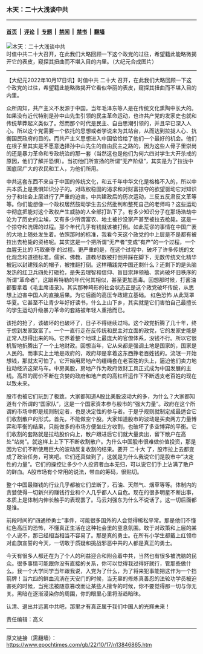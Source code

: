 ### 木天：二十大浅谈中共

---

#### [首页](../../../..?n13846865) &nbsp;|&nbsp; [评论](../../../../../epoch-comment?n13846865) &nbsp;|&nbsp; [专题](../../../../../epoch-special?n13846865) &nbsp;|&nbsp; [禁闻](../../../../../epoch-news?n13846865) &nbsp;|&nbsp; [禁书](../../../../../books?n13846865) &nbsp;|&nbsp; [翻墙](https://github.com/gfw-breaker/nogfw/blob/master/README.md?n13846865)


<div><img alt="木天：二十大浅谈中共" class="attachment-djy_600_400 size-djy_600_400 wp-post-image" src="https://i.epochtimes.com/assets/uploads/2021/07/id13059392-1508242242002320-600x400.jpeg"/>
<div class="caption">
 时值中共二十大召开，在此我们大略回顾一下这个政党的过往，希望籍此能略微揭开它的表皮，窥探其扭曲而不堪入目的内里。（大纪元合成图片）
</div></div><hr/><div class="post_content" id="artbody" itemprop="articleBody">
 <!-- article content begin -->
 <p>
  【大纪元2022年10月17日讯】时值中共
  <ok href="https://www.epochtimes.com/gb/tag/%E4%BA%8C%E5%8D%81%E5%A4%A7.html">
   二十大
  </ok>
  召开，在此我们大略回顾一下这个政党的过往，希望籍此能略微揭开它看似华丽的表皮，窥探其扭曲而不堪入目的内里。
 </p>
 <p>
  众所周知，共产主义不发源于中国。当年毛泽东等人是在传统文化熏陶中长大的。如果没有近代特别是孙中山先生引领的民主革命运动，也许共产党的发家史也就和传统草莽起义类似了。然而那个时代是民主、自由思潮引领的，并且早已深入人心。所以这个党需要一个依托的思想或者学说来为其站台，从而达到拉拢人心、抗衡国民政府的目的。而共产主义思想进入中国恰恰给了他们一个最好的机会。他们在根子里其实是不愿意选择孙中山先生的自由民主之路的，因为这些人骨子里崇尚的还是暴力革命和专政统治的那一套（当然这也是他们为何六四对学生大开杀戒的原因，他们了解并恐惧）。当初他们所宣扬的所谓“无产阶级”，其实是为了拉拢中国底层广大的农民和工人，为他们所用。
 </p>
 <p>
  中共这套东西不来自于中国的传统文化，和五千年中华文化是格格不入的，所以中共本质上是畏惧知识分子的。对政权稳固的渴求和对财富掠夺的欲望驱动它对知识分子和社会上层进行了严重的迫害。中共建政后的历次运动，三反五反肃反文革等等。你们能想像一个政权居然鼓动学生去公然批判和整死自己的老师吗？这些运动中彻底把能对这个政权产生威胁的人全部打趴下了。有多少知识分子在那场浩劫中沦为了历史的尘埃，又有多少所谓富农、地主被抄没家产甚至被拉去枪毙。这是一个掠夺和洗牌的过程。那个年代几乎有钱就该被打倒。如此荒谬的事情在中国广袤的大地上随处发生着。依照那时的标准，我看今天这个政党的中上层是不是都有被拉出去枪毙的资格呢。其实这是一个把所谓“无产者”变成“有产”的一个过程，一个血腥无比的
  <ok href="https://www.epochtimes.com/gb/tag/%E5%B7%A7%E5%8F%96%E8%B1%AA%E5%A4%BA.html">
   巧取豪夺
  </ok>
  的过程。更严重的是，在这个过程中，破坏了许多传统的文化观念和道德标准。儒家、佛教、道教尽数被打倒并踩在脚下，无数传统文化精华被冠以封建残余的帽子，被推翻打倒。这样糟践完中国还剩什么？还剩下的是头脑发热的红卫兵四处打砸抢，是失去理智和信仰、盲目崇拜领袖、崇尚破坏旧秩序的所谓“革命者”，这跟希特勒的年代何其相似，甚至更加恶毒。回想那时候，打酱油都要拿着《毛主席语录》。其实那种畸形的社会状态正是这个政党破坏传统，从思想上迫害中国人的直接后果。为它后面的高压专政建立基础。
  <ok href="https://www.epochtimes.com/gb/tag/%E7%BA%A2%E8%89%B2%E6%81%90%E6%80%96.html">
   红色恐怖
  </ok>
  从此笼罩华夏。它甚至不让青少年好好读书，什么上山下乡，其实就是它们害怕自己最擅长的学生运动升级暴力革命的套路被年轻人重拾而已。
 </p>
 <p>
  该抢的抢了，该破坏的也破坏了，日子不得继续过吗。这个政党折腾了几十年，终于想到发家致富了。一个一直行走在反传统和民主对立面的政党，它的发家史能是正常人想得出来的吗。它养着整个地球上最庞大的官僚体系，没钱不行。所以它很机智地折腾出了一个土地财政。回想当年，它从来都是强调土地是国家的，国家是人民的。而事实上土地是政府的，政府却是拿着这东西挣老百姓钱的。流氓一开始想钱，那就太可怕了。它开始用房地产的缰绳套在老百姓的头上，逼迫他们卖力地拉动经济这架马车。中房美股，房地产作为政府敛财工具正式成为中国发展的主线。高昂的房价不断在贪婪的政府和地产商的高杠杆运作下不断透支老百姓的现在以致未来。
 </p>
 <p>
  股市也被它们玩到了极致。大家都知道A股比美股波动大的多，为什么？大家都知道有个所谓的“国家队”，这是一个国家资本参与股市的“强大力量”。政府在这个所谓的市场中即是规则制定者，也是决定性的参与者。于是乎规则就制定成最适合它们收割散户的形式。首先，不能做空个股。大家知道股市的波动是买卖两方力量博弈和平衡的结果，只能做多的市场方便坐庄方收割，也破坏了多空博弈的平衡。它们收割的套路就是拉动股价向上，散户跟进后它们就大量卖出，留下散户在高处“站岗”。就这样上上下下不断收割散户。为什么中国股市很难做价值投资，那是因为它们不断使用巨大的波动反复收割的结果。要开
  <ok href="https://www.epochtimes.com/gb/tag/%E4%BA%8C%E5%8D%81%E5%A4%A7.html">
   二十大
  </ok>
  了，股市拉上去都变成了政治任务，可笑吧。它们还真做到了，这就是为什么我说它们是股市中“决定性的力量”。它们的操控让多少个人投资者血本无归，可以说它们手上沾满了散户的鲜血。A股市场有个常用的说法，带血的筹码，很贴切。
 </p>
 <p>
  整个中国最赚钱的行业几乎都被它们垄断了，石油、天然气、烟草等等。体制内的贪婪使得一切新兴的赚钱行业和个人几乎都人人自危。现在的很多明星不断出事，本质上是体制内伸长触手的表现罢了。马云刘强东为什么不说话了。这一切后面都是谁。
 </p>
 <p>
  前段时间的“四通桥勇士”事件，可能很多国外的人会觉得稀松平常。那是他们不懂红色高压的恐怖，不懂真正生活在这种社会里的窒息氛围。敢于对政策和上层的某个人说不，那已经相当相当不容易了。那是真的勇士。在所有小学生都戴上红领巾对血旗宣誓的今天，一切敢于质疑和挑战邪恶中共的人都是真正的勇士。
 </p>
 <p>
  今天有很多人都还在为了个人的利益迎合和附会着中共，当然也有很多被洗脑的民众。很多事情可能跟你没有直接的关系，你可以觉得我过得好就行，管那些做什么。我一个大学同学当年跟我说，入党为了什么，为了将来犯事能把这作为一个挡箭牌！当六四的鲜血流淌在天安门的时候，当无辜的修炼真善忍的法轮功学员被迫害死的时候，当宪法被随意篡改而让某些人擅专的时候，你不要觉得那一切与你无关。黑暗在逐渐浸染你的周围，你的眼里心里将渐趋暗昧。
 </p>
 <p>
  认清、退出并远离中共吧，那里才有真正属于我们中国人的光辉未来！
 </p>
 <p>
  责任编辑：高义
 </p>
 <!-- article content end -->
 <div id="below_article_ad">
 </div>
</div>


---

原文链接（需翻墙）：https://www.epochtimes.com/gb/22/10/17/n13846865.htm